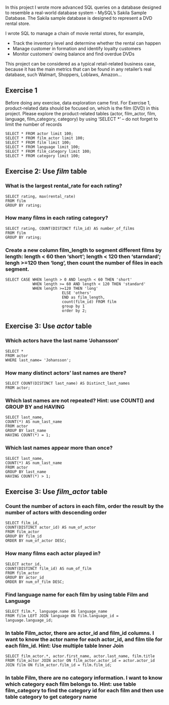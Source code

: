 In this project I wrote more advanced SQL queries on a database designed to resemble a real-world database system - MySQL’s Sakila Sample Database.
The Sakila sample database is designed to represent a DVD rental store. 

I wrote SQL to manage a chain of movie rental stores, for example,
- Track the inventory level and determine whether the rental can happen 
- Manage customer in formation and identify loyalty customers
- Monitor customers’ owing balance and find overdue DVDs

This project can be considered as a typical retail-related business case, because it has the main metrics that can be found in any retailer’s real database, such Walmart, Shoppers, Loblaws, Amazon...

## Exercise 1
Before doing any exercise, data exploration came first. For Exercise 1, product-related data should be focused on, which is the film (DVD) in this project. Please explore the product-related tables (actor, film_actor, film, language, film_category, category) by using ‘SELECT *’ – do not forget to limit the number of records
```
SELECT * FROM actor limit 100;
SELECT * FROM film_actor limit 100;
SELECT * FROM film limit 100;
SELECT * FROM language limit 100;
SELECT * FROM film_category limit 100;
SELECT * FROM category limit 100;
```

## Exercise 2: Use *film* table
### What is the largest rental_rate for each rating?
```
SELECT rating, max(rental_rate)
FROM film
GROUP BY rating;
```

### How many films in each rating category?
```
SELECT rating, COUNT(DISTINCT film_id) AS number_of_films
FROM film
GROUP BY rating;
```

### Create a new column film_length to segment different films by length: length < 60 then ‘short’; length < 120 then ‘starndard’; lengh >=120 then ‘long’, then count the number of files in each segment.
```
SELECT CASE WHEN length > 0 AND length < 60 THEN 'short'			
		    WHEN length >= 60 AND length < 120 THEN 'standard'            
		    WHEN length >=120 THEN 'long'           
                         ELSE 'others'            
                         END as film_length, 
                         count(film_id) FROM film            
                         group by 1
                         order by 2;
```

## Exercise 3: Use *actor* table
### Which actors have the last name ‘Johansson’
```
SELECT * 
FROM actor 
WHERE last_name= 'Johansson';
```

### How many distinct actors’ last names are there?
```
SELECT COUNT(DISTINCT last_name) AS Distinct_last_names
FROM actor;
```

### Which last names are not repeated? Hint: use COUNT() and GROUP BY and HAVING
```
SELECT last_name,
COUNT(*) AS num_last_name
FROM actor
GROUP BY last_name
HAVING COUNT(*) = 1;
```

### Which last names appear more than once?
```
SELECT last_name,
COUNT(*) AS num_last_name
FROM actor
GROUP BY last_name
HAVING COUNT(*) > 1;
```

## Exercise 3: Use *film_actor* table
### Count the number of actors in each film, order the result by the number of actors with descending order
```
SELECT film_id,
COUNT(DISTINCT actor_id) AS num_of_actor
FROM film_actor
GROUP BY film_id
ORDER BY num_of_actor DESC;
```

### How many films each actor played in?
```
SELECT actor_id,
COUNT(DISTINCT film_id) AS num_of_film
FROM film_actor
GROUP BY actor_id 
ORDER BY num_of_film DESC;
```

### Find language name for each film by using table Film and Language
```
SELECT film.*, language.name AS language_name
FROM film LEFT JOIN language ON film.language_id = language.language_id;
```

### In table Film_actor, there are actor_id and film_id columns. I want to know the actor name for each actor_id, and film tile for each film_id. Hint: Use multiple table Inner Join
```
SELECT film_actor.*, actor.first_name, actor.last_name, film.title
FROM film_actor JOIN actor ON film_actor.actor_id = actor.actor_id
JOIN film ON film_actor.film_id = film.film_id;
```

### In table Film, there are no category information. I want to know which category each film belongs to. Hint: use table film_category to find the category id for each film and then use table category to get category name
